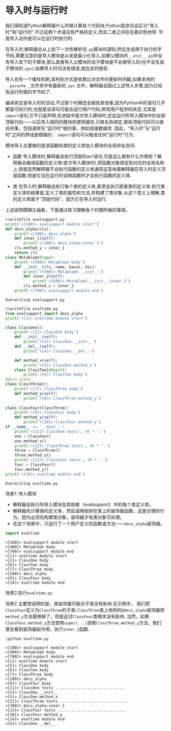 
# 导入时与运行时

我们得知道Python解释器什么时候计算各个代码块.Python程序员会区分"导入时"和"运行时",不过这两个术语没有严格的定义,而且二者之间存在着灰色地带.
毕竟导入动作是可以在运行时执行的.

在导入时,解释器会从上到下一次性解析完`.py`模块的源码,然后生成用于执行的字节码,需要注意的是导入模块是从来是最小化导入,如果父模块的`__init__.py`中没有导入其下的子模块,那么直接导入父模块的话子模块是不会被导入的(也不会生成子模块的`.pyc`).如果导入时句法有错误,就在此时报告.

导入也有一个缓存机制,其判别方式是依靠比对文件的更新时间戳,如果本地的`__pycache__`文件夹中有最新的`.pyc` 文件，解释器会跳过上述导入步骤,因为已经有运行所需的字节码了.

编译肯定是导入时的活动,不过那个时期还会做些其他事,因为Python中的语句几乎都是可执行的,也就是说语句可能会运行用户代码,修改用户程序的状态.尤其是`import`语句,它不只是声明,在进程中首次导入模块时,还会运行所导入模块中的全部顶层代码——以后导入相同的模块则使用缓存,只做名称绑定.那些顶层代码可以做任何事，包括通常在"运行时"做的事，例如连接数据库. 因此，“导入时”与“运行时”之间的界线是模糊的：
`import`语句可以触发任何"运行时"行为.


模块导入主要做的是讲函数和类的定义体加入模块的全局命名空间.

+ 函数
    导入模块时,解释器会执行顶层的`def`语句,可是这么做有什么作用呢？解释器会编译函数的定义体(首次导入模块时),把函数对象绑定到对应的全局名称上,但是显然解释器不会执行函数的定义体通常这意味着解释器在导入时定义顶层函数,但是仅当在运行时调用函数时才会执行函数的定义体.

+ 类
    在导入时,解释器会执行每个类的定义体,甚至会执行嵌套类的定义体.执行类定义体的结果是,定义了类的属性和方法,并构建了类对象.从这个意义上理解,类的定义体属于“顶层代码”，因为它在导入时运行.

上述说明模糊又抽象，下面通过练习理解各个时期所做的事情。


```python
%%writefile evalsupport.py
print('<[100]> evalsupport module start')
def deco_alpha(cls):
    print('<[200]> deco_alpha')
    def inner_1(self):
        print('<[300]> deco_alpha:inner_1')
    cls.method_y = inner_1
    return cls
class MetaAleph(type):
    print('<[400]> MetaAleph body')
    def __init__(cls, name, bases, dic):
        print('<[500]> MetaAleph.__init__')
        def inner_2(self):
            print('<[600]> MetaAleph.__init__:inner_2')
        cls.method_z = inner_2
    print('<[700]> evalsupport module end')
```

    Overwriting evalsupport.py



```python
%%writefile evaltime.py
from evalsupport import deco_alpha
print('<[1]> evaltime module start')

class ClassOne():
    print('<[2]> ClassOne body')
    def __init__(self):
        print('<[3]> ClassOne.__init__')
    def __del__(self):
        print('<[4]> ClassOne.__del__')

    def method_x(self):
        print('<[5]> ClassOne.method_x')
    class ClassTwo(object):
        print('<[6]> ClassTwo body')
@deco_alpha
class ClassThree():
    print('<[7]> ClassThree body')
    def method_y(self):
        print('<[8]> ClassThree.method_y')
        
class ClassFour(ClassThree):
    print('<[9]> ClassFour body')
    def method_y(self):
        print('<[10]> ClassFour.method_y')
if __name__ == '__main__':
    print('<[11]> ClassOne tests', 30 * '.')
    one = ClassOne()
    one.method_x()
    print('<[12]> ClassThree tests', 30 * '.')
    three = ClassThree()
    three.method_y()
    print('<[13]> ClassFour tests', 30 * '.')
    four = ClassFour()
    four.method_y()
print('<[14]> evaltime module end')
```

    Overwriting evaltime.py


场景1: 导入模块

+ 解释器会执行所导入模块及其依赖（evalsupport）中的每个类定义体。
+ 解释器先计算类的定义体，然后调用依附在类上的装饰器函数，这是合理的行为，因为必须先构建类对象，装饰器才有类对象可处理。
+ 在这个场景中，只运行了一个用户定义的函数或方法——`deco_alpha`装饰器。


```python
import evaltime
```

    <[100]> evalsupport module start
    <[400]> MetaAleph body
    <[700]> evalsupport module end
    <[1]> evaltime module start
    <[2]> ClassOne body
    <[6]> ClassTwo body
    <[7]> ClassThree body
    <[200]> deco_alpha
    <[9]> ClassFour body
    <[14]> evaltime module end


场景2:执行`evaltime.py`

场景2 主要想说明的是，类装饰器可能对子类没有影响.在示例中， 我们把`ClassFour`定义为`ClassThree`的子类.`ClassThree`类上依附的`@deco_alpha`装饰器把`method_y`方法替换掉了，但是这对`ClassFour`类根本没有影响.
当然，如果`ClassFour.method_y`方法使用`super(...)`调用`ClassThree.method_y`方法，我们便会看到装饰器起作用，执行`inner_1`函数.



```python
!python evaltime.py
```

    <[100]> evalsupport module start
    <[400]> MetaAleph body
    <[700]> evalsupport module end
    <[1]> evaltime module start
    <[2]> ClassOne body
    <[6]> ClassTwo body
    <[7]> ClassThree body
    <[200]> deco_alpha
    <[9]> ClassFour body
    <[11]> ClassOne tests ..............................
    <[3]> ClassOne.__init__
    <[5]> ClassOne.method_x
    <[12]> ClassThree tests ..............................
    <[300]> deco_alpha:inner_1
    <[13]> ClassFour tests ..............................
    <[10]> ClassFour.method_y
    <[14]> evaltime module end
    <[4]> ClassOne.__del__

